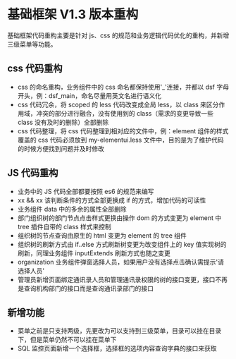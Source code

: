 # 基础框架 V1.3 版本重构

基础框架代码重构主要是针对 js、css 的规范和业务逻辑代码优化的重构，并新增三级菜单等功能。

## css 代码重构

- css 的命名重构，业务组件中的 css 命名都保持使用'\_'连接，并都以 dsf 字母开头，例：dsf_main，命名尽量用英文名进行语义化
- css 代码冗余，将 scoped 的 less 代码改变成全局 less，以 class 来区分作用域，冲突的部分进行融合，没有使用到的 class（需求的变更导致一些 class 没有及时的删除）全部删除
- css 代码整理，将 css 代码整理到相对应的文件中，例：element 组件的样式覆盖的 css 代码必须放到 my-elementui.less 文件中，目的是为了维护代码的时候方便找到问题并及时修改

## JS 代码重构

- 业务中的 JS 代码全部都要按照 es6 的规范来编写
- xx && xx 该判断条件的方式全部更换成 if 的方式，增加代码的可读性
- 业务组件 data 中的多余的属性全部删除
- 部门组织树的部门节点点击样式更换由操作 dom 的方式变更为 element 中 tree 插件自带的 class 样式来控制
- 组织树的节点查询由原生的 html 变更为 element 的 tree 组件
- 组织树的刷新方式由 if..else 方式刷新树变更为改变组件上的 key 值实现树的刷新，同理业务组件 inputExtends 刷新方式也随之变更
- organization 业务组件弹窗选择人员，如果用户没有选择点击确认需提示'请选择人员'
- 管理员新增页面绑定通讯录人员和管理通讯录权限的树的接口变更，接口不再是查询机构部门的接口而是查询通讯录部门的接口

## 新增功能

- 菜单之前是只支持两级，先更改为可以支持到三级菜单，目录可以挂在目录下，但是菜单仍然不可以挂在菜单下
- SQL 监控页面新增一个选择框，选择框的选项内容查询字典的接口来获取
